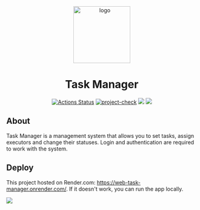 <div align="center">

<img src="https://sun9-62.userapi.com/impg/3zMcQewrgogSBElLFe1NzNAUCujZTi12J1D5Ig/5fV2DF9yeLM.jpg?size=512x512&quality=96&sign=1b2e8ecb1a11312e1751ee9ff4064c99&type=album" alt="logo" width="150" height="auto" />
<h1>Task Manager</h1>

[![Actions Status](https://github.com/amahmetov1998/python-project-52/workflows/hexlet-check/badge.svg)](https://github.com/amahmetov1998/python-project-52/actions)
[![project-check](https://github.com/amahmetov1998/python-project-52/actions/workflows/main.yml/badge.svg)](https://github.com/amahmetov1998/python-project-52/actions/workflows/main.yml)
<a href="https://codeclimate.com/github/amahmetov1998/python-project-52/maintainability"><img src="https://api.codeclimate.com/v1/badges/803e8528452fb88da331/maintainability" /></a>
<a href="https://codeclimate.com/github/amahmetov1998/python-project-52/test_coverage"><img src="https://api.codeclimate.com/v1/badges/803e8528452fb88da331/test_coverage" /></a>
</div>

## About
Task Manager is a management system that allows you to set tasks, assign executors and change their statuses.
Login and authentication are required to work with the system.
## Deploy
This project hosted on Render.com: https://web-task-manager.onrender.com/. If it doesn't work, you can run the app locally.

<img src="https://sun9-28.userapi.com/impg/LkY8wLzkyS_ufzYu0ljMnJb35_jRVlHrpe6eaw/N-oFh2ujFLs.jpg?size=1280x609&quality=96&sign=552b170d79b508db4954c0c3478b7096&type=album" width="auto" height="auto" />